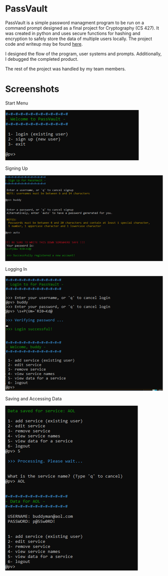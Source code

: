PassVault
===
PassVault is a simple password managment program to be run on a command prompt designed as a final project for Cryptography (CS 427). It was created in python and uses secure functions for hashing and encryption to safely store the data of multiple users locally. The project code and writeup may be found [here](https://github.com/mjrad/PassVault).

I designed the flow of the program, user systems and prompts. Additionally, I debugged the completed product.

The rest of the project was handled by my team members.
  
Screenshots
===

Start Menu  

![Menu](menu.PNG "Start Menu")

Signing Up  

![Signup](signup.PNG "Signing Up")

Logging In  

![Sign In](login.PNG "Logging In")

Saving and Accessing Data  

![Data Processing](data.PNG "Saving and Accessing Data")
